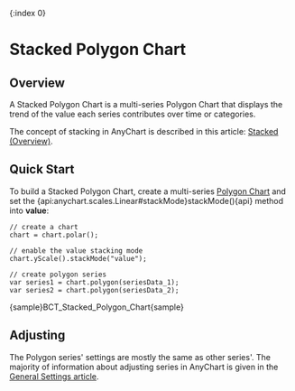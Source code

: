 {:index 0}
# Stacked Polygon Chart

## Overview

A Stacked Polygon Chart is a multi-series Polygon Chart that displays the trend of the value each series contributes over time or categories.

The concept of stacking in AnyChart is described in this article: [Stacked (Overview)](../Overview).

## Quick Start

To build a Stacked Polygon Chart, create a multi-series [Polygon Chart](../../Polygon_Chart) and set the {api:anychart.scales.Linear#stackMode}stackMode(){api} method into **value**:

```
// create a chart
chart = chart.polar();

// enable the value stacking mode
chart.yScale().stackMode("value");

// create polygon series
var series1 = chart.polygon(seriesData_1);
var series2 = chart.polygon(seriesData_2);
```

{sample}BCT\_Stacked\_Polygon\_Chart{sample}

## Adjusting

The Polygon series' settings are mostly the same as other series'. The majority of information about adjusting series in AnyChart is given in the [General Settings article](../../General_Settings).